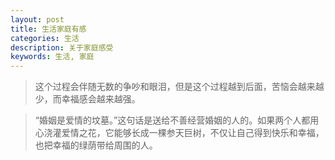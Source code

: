 ```yaml
---
layout: post
title: 生活家庭有感
categories: 生活
description: 关于家庭感受
keywords: 生活, 家庭
---
```


>这个过程会伴随无数的争吵和眼泪，但是这个过程越到后面，苦恼会越来越少，而幸福感会越来越强。

>“婚姻是爱情的坟墓。”这句话是送给不善经营婚姻的人的。如果两个人都用心浇灌爱情之花，它能够长成一棵参天巨树，不仅让自己得到快乐和幸福，也把幸福的绿荫带给周围的人。